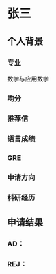 # 张三

## 个人背景
### 专业 
数学与应用数学
### 均分

### 推荐信

### 语言成绩

### GRE

### 申请方向

### 科研经历


## 申请结果

### AD：

### REJ：
